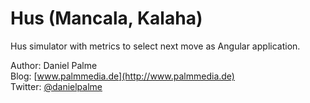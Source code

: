 Hus (Mancala, Kalaha)
=====================

Hus simulator with metrics to select next move as Angular application.

Author: Daniel Palme  
Blog: [www.palmmedia.de](http://www.palmmedia.de)  
Twitter: [@danielpalme](http://twitter.com/danielpalme)
